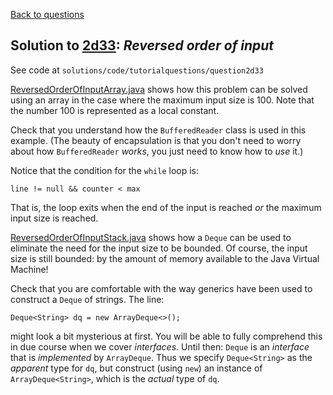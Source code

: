 [Back to questions](../README.md)

## Solution to [2d33](../questions/2d33.md): *Reversed order of input*

See code at `solutions/code/tutorialquestions/question2d33`

[ReversedOrderOfInputArray.java](code/tutorialquestions/question2d33/ReversedOrderOfInputArray.java) shows how this problem can be solved
using an array in the case where the maximum input size is 100.  Note that the
number 100 is represented as a local constant.

Check that you understand how the `BufferedReader` class is used in this
example.  (The beauty of encapsulation is that you don't need to worry about how
`BufferedReader` *works*, you just need to know how to *use* it.)

Notice that the condition for the `while` loop is:

```
line != null && counter < max
```

That is, the loop exits when the end of the input is reached *or* the maximum input size is reached.

[ReversedOrderOfInputStack.java](code/tutorialquestions/question2d33/ReversedOrderOfInputStack.java) shows how a `Deque` can be used to
eliminate the need for the input size to be bounded.  Of course, the input size is still
bounded: by the amount of memory available to the Java Virtual Machine!

Check that you are comfortable with the way generics have been used to construct a
`Deque` of strings.  The line:

```
Deque<String> dq = new ArrayDeque<>();
```

might look a bit mysterious at first.  You will be able to fully comprehend this in due course when
we cover *interfaces*.  Until then: `Deque` is an *interface* that is *implemented*
by `ArrayDeque`.  Thus we specify `Deque<String>` as the *apparent* type for `dq`,
but construct (using `new`) an instance of `ArrayDeque<String>`, which is the *actual* type
of `dq`.
